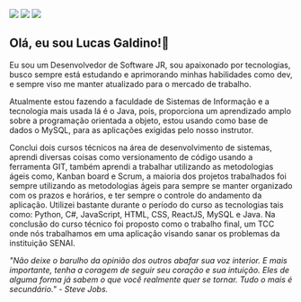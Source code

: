 <a href = "mailto:lucaas.galdinno@gmail.com"><img src="https://img.shields.io/badge/Gmail-D14836?style=for-the-badge&logo=gmail&logoColor=white" target="_blank"></a>
<a href="https://www.linkedin.com/in/lucaas-galdinno/" target="_blank"><img src="https://img.shields.io/badge/-LinkedIn-%230077B5?style=for-the-badge&logo=linkedin&logoColor=white" target="_blank"></a>
<a href = "https://replit.com/@Lucas-Galdino"><img src="https://img.shields.io/badge/Repl.it-%230D101E.svg?style=for-the-badge&logo=replit&logoColor=white" target="_blank"></a>
 
##  Olá, eu sou Lucas Galdino!👋

<p>Eu sou um Desenvolvedor de Software JR, sou apaixonado por tecnologias, busco sempre está estudando e aprimorando minhas habilidades como dev, e sempre viso me manter atualizado para o mercado de trabalho.

Atualmente estou fazendo a faculdade de Sistemas de Informação e a tecnologia mais usada lá é o Java, pois, proporciona um aprendizado amplo sobre a programação orientada a objeto, estou usando como base de dados o MySQL, para as aplicações exigidas pelo nosso instrutor. 

Conclui dois cursos técnicos na área de desenvolvimento de sistemas, aprendi diversas coisas como versionamento de código usando a ferramenta GIT, também aprendi a trabalhar utilizando as metodologias ágeis como, Kanban board e Scrum, a maioria dos projetos trabalhados foi sempre utilizando as metodologias ágeis para sempre se manter organizado com os prazos e horários, e ter sempre o controle do andamento da aplicação. Utilizei bastante  durante o período do curso as tecnologias tais como: Python, C#, JavaScript, HTML, CSS, ReactJS, MySQL e Java. Na conclusão do curso técnico foi proposto como o trabalho final, um TCC onde nós trabalhamos em uma aplicação visando sanar os problemas da instituição SENAI.</p>

<i>"Não deixe o barulho da opinião dos outros abafar sua voz interior. E mais importante, tenha a coragem de seguir seu coração e sua intuição. Eles de alguma forma já sabem o que você realmente quer se tornar. Tudo o mais é secundário." - Steve Jobs.<i>
